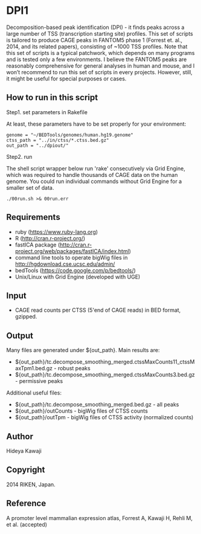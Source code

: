 DPI1
====

Decomposition-based peak identification (DPI) - it finds peaks across a large number of TSS (transcription starting site) profiles. This set of scripts is tailored to produce CAGE peaks in FANTOM5 phase 1 (Forrest et. al., 2014, and its related papers), consisting of ~1000 TSS profiles. Note that this set of scripts is a typical patchwork, which depends on many programs and is tested only a few environments. I believe the FANTOM5 peaks are reasonably comprehensive for general analyses in human and mouse, and I won’t recommend to run this set of scripts in every projects. However, still, it might be useful for special purposes or cases. 


## How to run in this script

Step1.  set parameters in Rakefile

At least, these parameters have to be set properly for your environment:

    genome = "~/BEDTools/genomes/human.hg19.genome"
    ctss_path = "../in/ctss/*.ctss.bed.gz"
    out_path = "../dpiout/"

Step2. run

The shell script wrapper below run 'rake' consecutively via Grid Engine, which was required to handle thousands of CAGE data on the human genome. You could run individual commands without Grid Engine for a smaller set of data.

    ./00run.sh >& 00run.err


## Requirements 

  - ruby (https://www.ruby-lang.org)
  - R (http://cran.r-project.org/)
  - fastICA package (http://cran.r-project.org/web/packages/fastICA/index.html)
  - command line tools to operate bigWig files in http://hgdownload.cse.ucsc.edu/admin/
  - bedTools (https://code.google.com/p/bedtools/)
  - Unix/Linux with Grid Engine (developed with UGE)

## Input

  - CAGE read counts per CTSS (5'end of CAGE reads) in BED format, gzipped.

## Output

Many files are generated under ${out_path}. Main results are:

  - ${out_path}/tc.decompose_smoothing_merged.ctssMaxCounts11_ctssMaxTpm1.bed.gz -  robust peaks
  - ${out_path}/tc.decompose_smoothing_merged.ctssMaxCounts3.bed.gz - permissive peaks

Additional useful files:

  - ${out_path}/tc.decompose_smoothing_merged.bed.gz - all peaks
  - ${out_path}/outCounts - bigWig files of CTSS counts
  - ${out_path}/outTpm - bigWig files of CTSS activity (normalized counts)


## Author

Hideya Kawaji


## Copyright

2014 RIKEN, Japan. 

## Reference
A promoter level mammalian expression atlas, Forrest A, Kawaji H, Rehli M, et al. (accepted)


